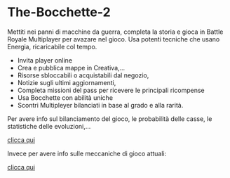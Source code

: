 # The-Bocchette-2

Mettiti nei panni di macchine da guerra, completa la storia e gioca in Battle Royale Multiplayer per avazare nel gioco. Usa potenti tecniche che usano Energia, ricaricabile col tempo. 

- Invita player online
- Crea e pubblica mappe in Creativa,...
- Risorse sbloccabili o acquistabili dal negozio, 
- Notizie sugli ultimi aggiornamenti, 
- Completa missioni del pass per ricevere le principali ricompense
- Usa Bocchette con abilità uniche
- Scontri Multipleyer bilanciati in base al grado e alla rarità.

Per avere info sul bilanciamento del gioco, le probabilità delle casse, le statistiche delle evoluzioni,...

[clicca qui](https://docs.google.com/document/d/1PsYpN7GvzRnKKDpvvbf1r1OtHE_SL6dzfo08ABIh9Zg/edit?usp=sharing)

Invece per avere info sulle meccaniche di gioco attuali:

[clicca qui](https://docs.google.com/document/d/12C7B9nhLu7u6d1-XphUSWcpGSp7YnpcStAfIIHGq-tU/edit?usp=sharing)